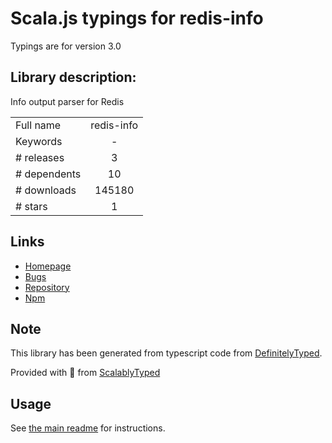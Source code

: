 
# Scala.js typings for redis-info

Typings are for version 3.0

## Library description:
Info output parser for Redis

|                    |                 |
| ------------------ | :-------------: |
| Full name          | redis-info |
| Keywords           | - |
| # releases         | 3 |
| # dependents       | 10 |
| # downloads        | 145180 |
| # stars            | 1 |

## Links
- [Homepage](https://github.com/FGRibreau/node-redis-info#readme)
- [Bugs](https://github.com/FGRibreau/node-redis-info/issues)
- [Repository](https://github.com/FGRibreau/node-redis-info)
- [Npm](https://www.npmjs.com/package/redis-info)
    


## Note
This library has been generated from typescript code from [DefinitelyTyped](https://definitelytyped.org).

Provided with :purple_heart: from [ScalablyTyped](https://github.com/oyvindberg/ScalablyTyped)

## Usage
See [the main readme](../../readme.md) for instructions.


